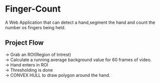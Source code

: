 # Finger-Count
A Web Application that can detect a hand,segment the hand and count the number os fingers being held.

## Project Flow
-> Grab an ROI(Region of Intrest) <br />
-> Calculate a running average background value for 60 frames of video. <br />
-> Hand enters in ROI <br />
-> Thresholding is done <br />
-> CONVEX HULL to draw polygon around the hand. <br />
